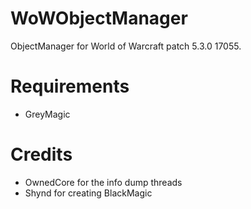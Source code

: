 WoWObjectManager
================

ObjectManager for World of Warcraft patch 5.3.0 17055.


Requirements
================

* GreyMagic 

Credits
================

* OwnedCore for the info dump threads
* Shynd for creating BlackMagic
